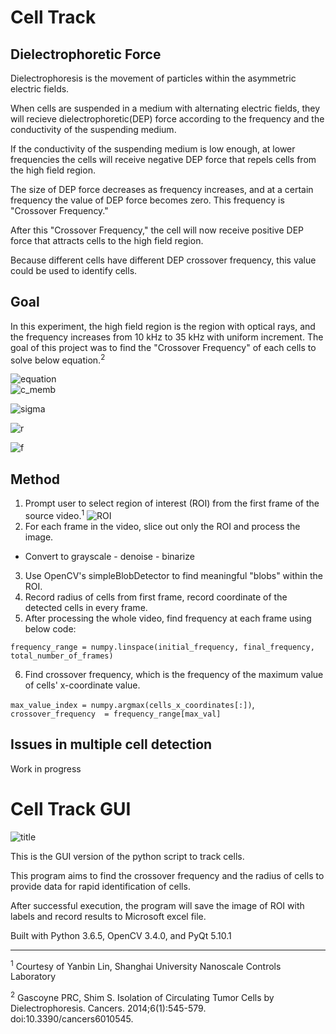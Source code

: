 # Cell Track
## Dielectrophoretic Force
Dielectrophoresis is the movement of particles within the asymmetric electric fields.

When cells are suspended in a medium with alternating electric fields, they will recieve dielectrophoretic(DEP) force according to the frequency and the conductivity of the suspending medium. 

If the conductivity of the suspending medium is low enough, at lower frequencies the cells will receive negative DEP force that repels cells from the high field region.  

The size of DEP force decreases as frequency increases, and at a certain frequency the value of DEP force becomes zero. This frequency is "Crossover Frequency."

After this "Crossover Frequency," the cell will now receive positive DEP force that attracts cells to the high field region.

Because different cells have different DEP crossover frequency, this value could be used to identify cells.

## Goal
In this experiment, the high field region is the region with optical rays, and the frequency increases from 10 kHz to 35 kHz with uniform increment.
The goal of this project was to find the "Crossover Frequency" of each cells to solve below equation.<sup>2</sup>

![equation](https://raw.githubusercontent.com/jeongm/CV-projects/master/cellTrack/sample/equation.png)  
![c_memb](https://github.com/jeongm/CV-projects/blob/master/cellTrack/sample/cmemb.png?raw=true) 

![sigma](https://github.com/jeongm/CV-projects/blob/master/cellTrack/sample/sigma.png?raw=true)

![r](https://github.com/jeongm/CV-projects/blob/master/cellTrack/sample/r.png?raw=true)  

![f](https://github.com/jeongm/CV-projects/blob/master/cellTrack/sample/f.png?raw=true)

## Method
1. Prompt user to select region of interest (ROI) from the first frame of the source video.<sup>1</sup>
![ROI](https://github.com/jeongm/CV-projects/blob/master/cellTrack/sample/Original_ROI.jpg?raw=true)
2. For each frame in the video, slice out only the ROI and process the image.
  - Convert to grayscale - denoise - binarize
3. Use OpenCV's simpleBlobDetector to find meaningful "blobs" within the ROI.
4. Record radius of cells from first frame, record coordinate of the detected cells in every frame.
5. After processing the whole video, find frequency at each frame using below code:

`frequency_range = numpy.linspace(initial_frequency, final_frequency, total_number_of_frames)`

6. Find crossover frequency, which is the frequency of the maximum value of cells' x-coordinate value.

`max_value_index = numpy.argmax(cells_x_coordinates[:])`,
`crossover_frequency  = frequency_range[max_val]`

## Issues in multiple cell detection
Work in progress

# Cell Track GUI
![title](https://raw.githubusercontent.com/jeongm/CV-projects/master/cellTrack/sample/GUI_sample.jpg)

This is the GUI version of the python script to track cells.

This program aims to find the crossover frequency and the radius of cells to provide data for rapid identification of cells.

After successful execution, the program will save the image of ROI with labels and record results to Microsoft excel file.

Built with Python 3.6.5, OpenCV 3.4.0, and PyQt 5.10.1

---
<sup>1</sup> Courtesy of Yanbin Lin, Shanghai University Nanoscale Controls Laboratory

<sup>2</sup> Gascoyne PRC, Shim S. Isolation of Circulating Tumor Cells by Dielectrophoresis. Cancers. 2014;6(1):545-579. doi:10.3390/cancers6010545.
